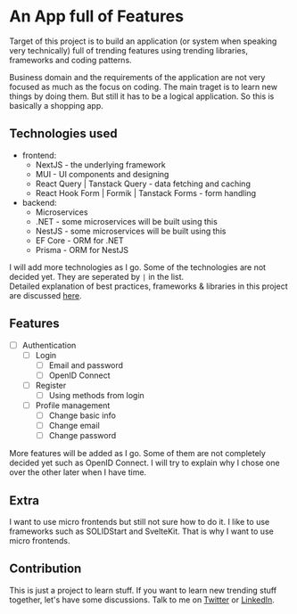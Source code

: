 # An App full of Features

Target of this project is to build an application (or system when speaking very technically) full of trending features using trending libraries, frameworks and coding patterns.

Business domain and the requirements of the application are not very focused as much as the focus on coding. The main traget is to learn new things by doing them. But still it has to be a logical application. So this is basically a shopping app.

## Technologies used

- frontend:
  - NextJS - the underlying framework
  - MUI - UI components and designing
  - React Query | Tanstack Query - data fetching and caching
  - React Hook Form | Formik | Tanstack Forms - form handling
- backend:
  - Microservices
  - .NET - some microservices will be built using this
  - NestJS - some microservices will be built using this
  - EF Core - ORM for .NET
  - Prisma - ORM for NestJS

I will add more technologies as I go. Some of the technologies are not decided yet. They are seperated by `|` in the list.\
Detailed explanation of best practices, frameworks & libraries in this project are discussed [here](./TECHNOLOGIES.md).

## Features

- [ ] Authentication
  - [ ] Login
    - [ ] Email and password
    - [ ] OpenID Connect
  - [ ] Register
    - [ ] Using methods from login
  - [ ] Profile management
    - [ ] Change basic info
    - [ ] Change email
    - [ ] Change password

More features will be added as I go. Some of them are not completely decided yet such as OpenID Connect. I will try to explain why I chose one over the other later when I have time.

## Extra

I want to use micro frontends but still not sure how to do it. I like to use frameworks such as SOLIDStart and SvelteKit. That is why I want to use micro frontends.

## Contribution

This is just a project to learn stuff. If you want to learn new trending stuff together, let's have some discussions. Talk to me on [Twitter](https://twitter.com/lassi2k) or [LinkedIn](https://www.linkedin.com/in/lasindu-w-abb08413a).
